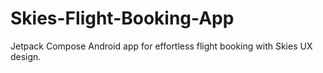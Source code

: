 # Skies-Flight-Booking-App
Jetpack Compose Android app for effortless flight booking with Skies UX design.
